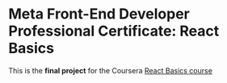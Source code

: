# Meta Front-End Developer Professional Certificate: React Basics

This is the **final project** for the Coursera [React Basics course](https://www.coursera.org/learn/react-basics/home/welcome)